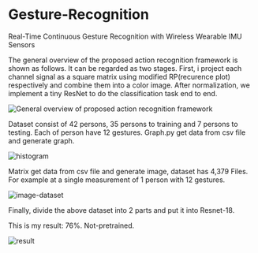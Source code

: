 # Gesture-Recognition
Real-Time Continuous Gesture Recognition with Wireless Wearable IMU Sensors

The general overview of the proposed action recognition framework is shown as follows. It can be regarded as two stages. First, i project each channel signal as a square matrix using modified RP(recurence plot) respectively and combine them into a color image. After normalization, we implement a tiny ResNet to do the classification task end to end.

![General overview of proposed action recognition framework](https://user-images.githubusercontent.com/102515240/160377604-fe98c49f-08f1-4c33-bf27-d6cb297da4bc.png)

Dataset consist of 42 persons, 35 persons to training and 7 persons to testing.
Each of person have 12 gestures. 
Graph.py get data from csv file and generate graph.

![histogram](https://user-images.githubusercontent.com/102515240/160377947-ce3382f6-e176-4f43-9efa-f1f66cb4a428.png)


Matrix get data from csv file and generate image, dataset has 4,379 Files.
For example at a single measurement of 1 person with 12 gestures.

![image-dataset](https://user-images.githubusercontent.com/102515240/160379410-d38215a7-8497-4f9f-ac7a-c40278f8a35a.png)



Finally, divide the above dataset into 2 parts and put it into Resnet-18.

This is my result: 76%. Not-pretrained.

![result](https://user-images.githubusercontent.com/102515240/160379805-a4033d75-b200-4e40-a51e-c7edf4261117.jpg)

